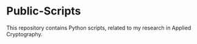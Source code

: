 # Public-Scripts
This repository contains Python scripts, related to my research in Applied Cryptography.
